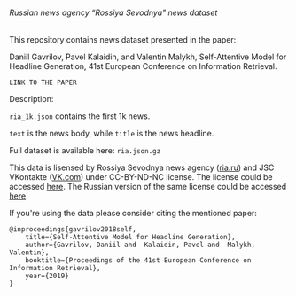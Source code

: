 ###### Russian news agency “Rossiya Sevodnya" news dataset

This repository contains news dataset presented in the paper:

Daniil Gavrilov, Pavel Kalaidin, and Valentin Malykh, Self-Attentive Model for Headline Generation, 41st European Conference on Information Retrieval.

`LINK TO THE PAPER`

Description:

`ria_1k.json` contains the first 1k news.

`text` is the news body, while `title` is the news headline.

Full dataset is available here: `ria.json.gz`

This data is lisensed by Rossiya Sevodnya news agency ([ria.ru](http://ria.ru)) and JSC VKontakte ([VK.com](https://vk.com)) under CC-BY-ND-NC license. The license could be accessed [here](./LICENSE). The Russian version of the same license could be accessed [here](./LICENSE.ru).

If you're using the data please consider citing the mentioned paper:

    @inproceedings{gavrilov2018self,
    	title={Self-Attentive Model for Headline Generation},
    	author={Gavrilov, Daniil and  Kalaidin, Pavel and  Malykh, Valentin},
    	booktitle={Proceedings of the 41st European Conference on Information Retrieval},
    	year={2019}
    }
